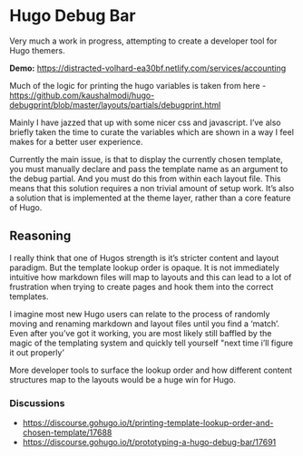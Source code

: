 # Hugo Debug Bar

Very much a work in progress, attempting to create a developer tool for Hugo themers. 

**Demo:** https://distracted-volhard-ea30bf.netlify.com/services/accounting

Much of the logic for printing the hugo variables is taken from here - https://github.com/kaushalmodi/hugo-debugprint/blob/master/layouts/partials/debugprint.html

Mainly I have jazzed that up with some nicer css and javascript. I’ve also briefly taken the time to curate the variables which are shown in a way I feel makes for a better user experience.

Currently the main issue, is that to display the currently chosen template, you must manually declare and pass the template name as an argument to the debug partial. And you must do this from within each layout file. This means that this solution requires a non trivial amount of setup work. It’s also a solution that is implemented at the theme layer, rather than a core feature of Hugo.


## Reasoning

I really think that one of Hugos strength is it’s stricter content and layout paradigm. But the template lookup order is opaque. It is not immediately intuitive how markdown files will map to layouts and this can lead to a lot of frustration when trying to create pages and hook them into the correct templates.

I imagine most new Hugo users can relate to the process of randomly moving and renaming markdown and layout files until you find a ‘match’. Even after you’ve got it working, you are most likely still baffled by the magic of the templating system and quickly tell yourself "next time i’ll figure it out properly’

More developer tools to surface the lookup order and how different content structures map to the layouts would be a huge win for Hugo.

### Discussions

- https://discourse.gohugo.io/t/printing-template-lookup-order-and-chosen-template/17688
- https://discourse.gohugo.io/t/prototyping-a-hugo-debug-bar/17691
